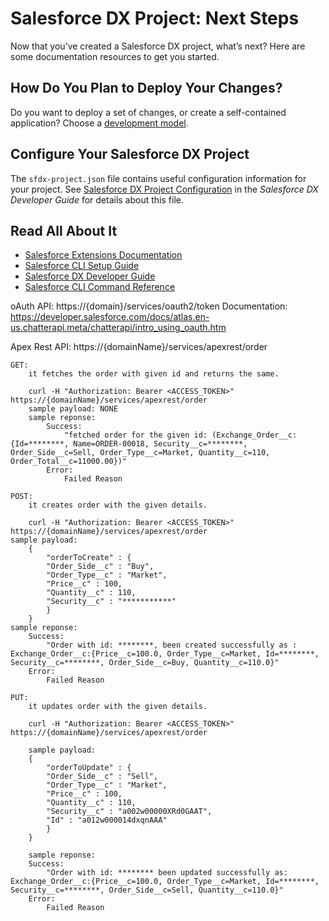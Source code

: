 # Salesforce DX Project: Next Steps

Now that you’ve created a Salesforce DX project, what’s next? Here are some documentation resources to get you started.

## How Do You Plan to Deploy Your Changes?

Do you want to deploy a set of changes, or create a self-contained application? Choose a [development model](https://developer.salesforce.com/tools/vscode/en/user-guide/development-models).

## Configure Your Salesforce DX Project

The `sfdx-project.json` file contains useful configuration information for your project. See [Salesforce DX Project Configuration](https://developer.salesforce.com/docs/atlas.en-us.sfdx_dev.meta/sfdx_dev/sfdx_dev_ws_config.htm) in the _Salesforce DX Developer Guide_ for details about this file.

## Read All About It

- [Salesforce Extensions Documentation](https://developer.salesforce.com/tools/vscode/)
- [Salesforce CLI Setup Guide](https://developer.salesforce.com/docs/atlas.en-us.sfdx_setup.meta/sfdx_setup/sfdx_setup_intro.htm)
- [Salesforce DX Developer Guide](https://developer.salesforce.com/docs/atlas.en-us.sfdx_dev.meta/sfdx_dev/sfdx_dev_intro.htm)
- [Salesforce CLI Command Reference](https://developer.salesforce.com/docs/atlas.en-us.sfdx_cli_reference.meta/sfdx_cli_reference/cli_reference.htm)


oAuth API: https://{domain}/services/oauth2/token
Documentation: https://developer.salesforce.com/docs/atlas.en-us.chatterapi.meta/chatterapi/intro_using_oauth.htm

Apex Rest API: https://{domainName}/services/apexrest/order

    GET:
        it fetches the order with given id and returns the same.

        curl -H "Authorization: Bearer <ACCESS_TOKEN>" https://{domainName}/services/apexrest/order
        sample payload: NONE
        sample reponse:
            Success:
                "fetched order for the given id: (Exchange_Order__c:{Id=********, Name=ORDER-00018, Security__c=********, Order_Side__c=Sell, Order_Type__c=Market, Quantity__c=110, Order_Total__c=11000.00})"
            Error:
                Failed Reason
    
    POST:
        it creates order with the given details.

        curl -H "Authorization: Bearer <ACCESS_TOKEN>" https://{domainName}/services/apexrest/order
    sample payload:
        {
            "orderToCreate" : {
            "Order_Side__c" : "Buy",
            "Order_Type__c" : "Market",
            "Price__c" : 100,
            "Quantity__c" : 110,
            "Security__c" : "***********"
            }
        }
    sample reponse:
        Success:
            "Order with id: ********, been created successfully as : Exchange_Order__c:{Price__c=100.0, Order_Type__c=Market, Id=********, Security__c=********, Order_Side__c=Buy, Quantity__c=110.0}"
        Error:
            Failed Reason

    PUT:
        it updates order with the given details.

        curl -H "Authorization: Bearer <ACCESS_TOKEN>" https://{domainName}/services/apexrest/order
        
        sample payload:
        {
            "orderToUpdate" : {
            "Order_Side__c" : "Sell",
            "Order_Type__c" : "Market",
            "Price__c" : 100,
            "Quantity__c" : 110,
            "Security__c" : "a002w00000XRd0GAAT",
            "Id" : "a012w000014dxqnAAA"
            }
        }
        
        sample reponse:
        Success:
            "Order with id: ******** been updated successfully as: Exchange_Order__c:{Price__c=100.0, Order_Type__c=Market, Id=********, Security__c=********, Order_Side__c=Sell, Quantity__c=110.0}"
        Error:
            Failed Reason
